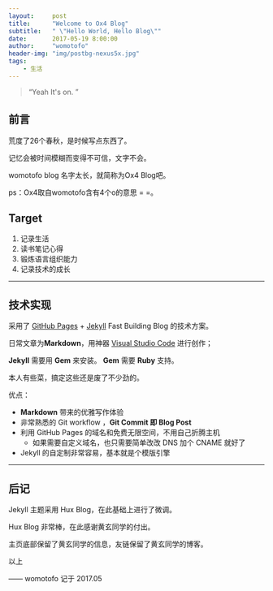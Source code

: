 ```yaml
---
layout:     post
title:      "Welcome to Ox4 Blog"
subtitle:   " \"Hello World, Hello Blog\""
date:       2017-05-19 8:00:00
author:     "womotofo"
header-img: "img/postbg-nexus5x.jpg"
tags:
    - 生活
---
```


> “Yeah It's on. ”


## 前言

荒度了26个春秋，是时候写点东西了。

记忆会被时间模糊而变得不可信，文字不会。

womotofo blog 名字太长，就简称为Ox4 Blog吧。

ps：Ox4取自womotofo含有4个o的意思 = =。

## Target
1. 记录生活
2. 读书笔记心得
3. 锻炼语言组织能力
4. 记录技术的成长

---

## 技术实现

采用了 [GitHub Pages](https://pages.github.com/) + [Jekyll](http://jekyllrb.com/) Fast Building Blog 的技术方案。

日常文章为**Markdown**，用神器 [Visual Studio Code](https://code.visualstudio.com/) 进行创作；

**Jekyll** 需要用 **Gem** 来安装。
**Gem** 需要 **Ruby** 支持。

本人有些菜，搞定这些还是废了不少劲的。

优点：
* **Markdown** 带来的优雅写作体验
* 非常熟悉的 Git workflow ，**Git Commit 即 Blog Post**
* 利用 GitHub Pages 的域名和免费无限空间，不用自己折腾主机
	* 如果需要自定义域名，也只需要简单改改 DNS 加个 CNAME 就好了
* Jekyll 的自定制非常容易，基本就是个模版引擎

---

## 后记

Jekyll 主题采用 Hux Blog，在此基础上进行了微调。

Hux Blog 非常棒，在此感谢黄玄同学的付出。

主页底部保留了黄玄同学的信息，友链保留了黄玄同学的博客。

以上

—— womotofo 记于 2017.05
